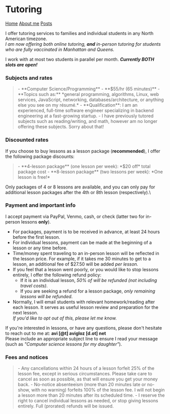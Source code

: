 <title>Tutoring</title>
<meta http-equiv="Content-Type" content="text/html; charset=UTF-8"/>
<meta name="viewport" content="width=device-width, initial-scale=1"/>
<link href="https://fonts.googleapis.com/css?family=IBM+Plex+Mono|Open+Sans" rel="stylesheet"/>
<link href="../stylesheet.css" type="text/css" rel="stylesheet"/>
<link rel="shortcut icon" type="image/png" href="/images/favicon.png"/>

# Tutoring
[Home](../)
[About me](../info/about)
[Posts](../posts/)

I offer tutoring services to families and individual students in any North American timezone.\
*I am now offering both online tutoring, **and** in-person tutoring for students who are fully vaccinated in Manhattan and Queens.*

I work with at most two students in parallel per month. **_Currently BOTH slots are open!_**

### Subjects and rates
<blockquote>
- **Computer Science/Programming** - **$55/hr (65 minutes)**
  - **Topics such as:** *general programming, algorithms, Linux, web services, JavaScript, networking, databases/architecture, or anything else you see on my résumé.*
  - **Qualification**: I am an experienced, full-time software engineer specializing in backend engineering at a fast-growing startup.
- I have previously tutored subjects such as reading/writing, and math, however am no longer offering these subjects. Sorry about that!
</blockquote>

### Discounted rates
If you choose to buy lessons as a lesson package (**recommended**), I offer the following package discounts:

<blockquote>
- **4-lesson package** (one lesson per week): *$20 off* total package cost
- **8-lesson package** (two lessons per week): *One lesson is free!*
</blockquote>

Only packages of 4 or 8 lessons are available, and you can only pay for additional lesson packages after the 4th or 8th lesson (respectively).\

### Payment and important info
I accept payment via PayPal, Venmo, cash, or check (latter two for in-person lessons **only**).

- For packages, payment is to be received in advance, at least 24 hours before the first lesson.
- For individual lessons, payment can be made at the beginning of a lesson or any time before.
- Time/money spent traveling to an in-person lesson will be reflected in the lesson price. For example, if it takes me 30 minutes to get to a lesson, an additional fee of $27.50 will be added *per lesson.*
- If you feel that a lesson went poorly, or you would like to stop lessons entirely, I offer the following refund policy:
  - If it is an individual lesson, *50% of will be refunded (not including travel costs)*.
  - If you are seeking a refund for a lesson package, *only remaining lessons will be refunded*.
- Normally, I will email students with relevant homework/reading after each lesson. It serves as useful lesson review and preparation for the next lesson.\
*If you'd like to opt out of this, please let me know.*

If you're interested in lessons, or have any questions, please don't hesitate to reach out to me at: **avi [@t] avigloz [d.ot] net**\
Please include an appropriate subject line to ensure I read your message (such as *"Computer science lessons for my daughter"*).

### Fees and notices
<blockquote>
- Any cancellations within 24 hours of a lesson forfeit 25% of the lesson fee, except in serious circumstances. Please take care to cancel as soon as possible, as that will ensure you get your money back.
- No-notice absenteeism (more than 20 minutes late or no-show, with no warning) forfeits 100% of the lesson fee. I will not begin a lesson more than 20 minutes after its scheduled time.
- I reserve the right to cancel individual lessons as needed, or stop giving lessons entirely. Full (prorated) refunds will be issued.
</blockquote>
